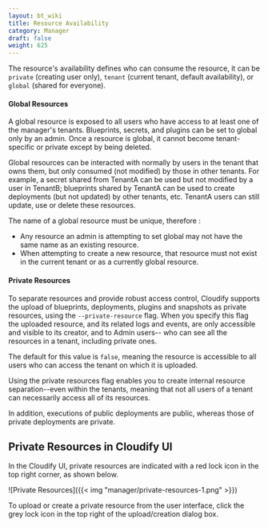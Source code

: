 ```yaml
---
layout: bt_wiki
title: Resource Availability
category: Manager
draft: false
weight: 625
---
```


The resource's availability defines who can consume the resource, it can be `private` (creating user only),
`tenant` (current tenant, default availability), or `global` (shared for everyone).


#### Global Resources

A global resource is exposed to all users who have access to at least one of the manager's tenants.
Blueprints, secrets, and plugins can be set to global only by an admin.
Once a resource is global, it cannot become tenant-specific or private except by being deleted.

Global resources can be interacted with normally by users in the tenant that owns them, but only consumed (not modified) by those in other tenants.
For example, a secret shared from TenantA can be used but not modified by a user in TenantB; blueprints shared by TenantA can be used to create deployments (but not updated) by other tenants, etc.
TenantA users can still update, use or delete these resources.

The name of a global resource must be unique, therefore :
* Any resource an admin is attempting to set global may not have the same name as an existing resource.
* When attempting to create a new resource, that resource must not exist in the current tenant or as a currently global resource.


#### Private Resources

To separate resources and provide robust access control, Cloudify supports the upload of blueprints, deployments, plugins and snapshots as private resources, using the `--private-resource` flag.
When you specify this flag the uploaded resource, and its related logs and events, are only accessible and visible to its creator, and to Admin users-- who can see all the resources in a tenant, including private ones.

The default for this value is `false`, meaning the resource is accessible to all users who can access the tenant on which it is uploaded.

Using the private resources flag enables you to create internal resource separation--even within the tenants, meaning that not all users of a tenant can necessarily access all of its resources.

In addition, executions of public deployments are public, whereas those of private deployments are private.


## Private Resources in Cloudify UI

In the Cloudify UI, private resources are indicated with a red lock icon in the top right corner, as shown below.

![Private Resources]({{< img "manager/private-resources-1.png" >}})

To upload or create a private resource from the user interface, click the grey lock icon in the top right of the upload/creation dialog box.
